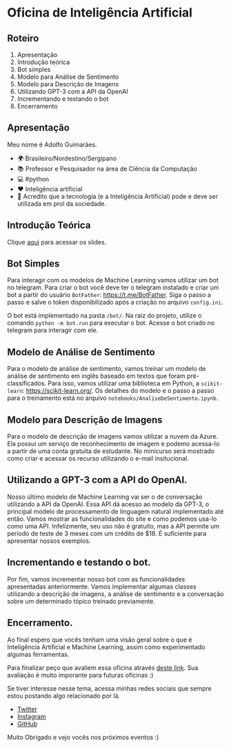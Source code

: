 # Oficina de Inteligência Artificial

## Roteiro

1. Apresentação
2. Introdução teórica
3. Bot simples 
4. Modelo para Análise de Sentimento
5. Modelo para Descrição de Imagens 
6. Utilizando GPT-3 com a API da OpenAI
7. Incrementando e testando o bot
8. Encerramento


## Apresentação 

Meu nome é Adolfo Guimarães. 

- 🌍 Brasileiro/Nordestino/Sergipano
- 📚 Professor e Pesquisador na área de Ciência da Computação
- 💻 #python
- ❤ Inteligência artificial
- 👊 Acredito que a tecnologia (e a Inteligência Artificial) pode e deve ser utilizada em prol da sociedade. 

## Introdução Teórica

Clique [aqui](https://docs.google.com/presentation/d/1n_HfMXpYUuvY62AntJrlXVa6mdX6Hm35cIOBdlIndLA/edit?usp=sharing) para acessar os slides.

## Bot Simples

Para interagir com os modelos de Machine Learning vamos utilizar um bot no telegram. Para criar o bot você deve ter o telegram instalado e criar um bot a partir do usuário `BotFather`: https://t.me/BotFather. Siga o passo a passo e salve o token disponibilizado após a criação no arquivo `config.ini`. 

O bot está implementado na pasta `/bot/`. Na raiz do projeto, utilize o comando `python -m bot.run` para executar o bot. Acesse o bot criado no telegram para interagir com ele.

## Modelo de Análise de Sentimento

Para o modelo de análise de sentimento, vamos treinar um modelo de análise de sentimento em inglês baseado em textos que foram pré-classificados. Para isso, vamos utilizar uma biblioteca em Python, a `scikit-learn`: https://scikit-learn.org/. Os detalhes do modelo e o passo a passo para o treinamento está no arquivo `notebooks/AnaliseDeSentimento.ipynb`.

## Modelo para Descrição de Imagens 

Para o modelo de descrição de imagens vamos utilizar a nuvem da Azure. Ela possui um serviço de reconhecimento de imagem e podemo acessa-lo a partir de uma conta gratuita de estudante. No minicurso será mostrado como criar e acessar os recurso utilizando o e-mail insitucional. 

## Utilizando a GPT-3 com a API do OpenAI.

Nosso último modelo de Machine Learning vai ser o de conversação utilizando a API da OpenAI. Essa API dá acesso ao modelo da GPT-3, o principal modelo de processamento de linguagem natural implementado até então. Vamos mostrar as funcionalidades do site e como podemos usa-lo como uma API. Infelizmente, seu uso não é gratuito, mas a API permite um período de teste de 3 meses com um crédito de $18. É suficiente para apresentar nossos exemplos.

## Incrementando e testando o bot.

Por fim, vamos incrementar nosso bot com as funcionalidades apresentadas anteriormente. Vamos implementar algumas classes utilizando a descrição de imagens, a análise de sentimento e a conversação sobre um determinado tópico treinado previamente.

## Encerramento.

Ao final espero que vocês tenham uma visão geral sobre o que é Inteligência Artificial e Machine Learning, assim como experimentado algumas ferramentas. 

Para finalizar peço que avaliem essa oficina através [deste link](https://forms.gle/d8V6kHsZQp8fi2af8). Sua avaliação é muito imporante para futuras oficinas :) 

Se tiver interesse nesse tema, acessa minhas redes sociais que sempre estou postando algo relacionado por lá.

* [Twitter](https://www.twitter.com/adolfoguimaraes)
* [Instagram](https://www.instagram.com/profadolfoguimaraes)
* [GitHub](https://www.github.com/adolfoguimaraes)

Muito Obrigado e vejo vocês nos próximos eventos :) 

